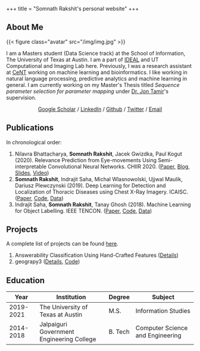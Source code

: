 +++
title = "Somnath Rakshit's personal website"
+++

## About Me

{{< figure class="avatar" src="/img/img.jpg" >}}

I am a Masters student (Data Science track) at the School of Information, The University of Texas at Austin. I am a part of [IDEAL](http://ideal.ece.utexas.edu/) and UT Computational and Imaging Lab here. Previously, I was a research assistant at [CeNT](https://cent.uw.edu.pl) working on machine learning and bioinformatics. I like working in natural language processing, predictive analytics and machine learning in general. I am currently working on my Master's Thesis titled *Sequence parameter selection for parameter mapping* under [Dr. Jon Tamir](http://users.ece.utexas.edu/~jtamir/)'s supervision. 
<div align="center">
  <a href="https://scholar.google.co.in/citations?user=9UaFRzYAAAAJ&hl=en">Google Scholar</a> / <a href="https://www.linkedin.com/in/somnathrakshit">LinkedIn</a> / <a href="https://github.com/somnathrakshit">Github</a> / <a href="https://twitter.com/_SomnathRakshit">Twitter</a> / <a href="/contact/">Email</a>
</div>

## Publications

In chronological order:
1. Nilavra Bhattacharya, **Somnath Rakshit**, Jacek Gwizdka, Paul Kogut (2020). Relevance Prediction from Eye-movements Using Semi-interpretable Convolutional Neural Networks. CHIIR 2020. ([Paper](https://dl.acm.org/doi/abs/10.1145/3343413.3377960), [Blog](/projects/relevance-prediction-eye-movement-cnn/), [Slides](https://www.slideshare.net/nilavrabhattacharya/can-ai-say-from-our-eyes-when-we-read-relevant-information), [Video](https://youtu.be/ZebBgUhL-EU))
1. **Somnath Rakshit**, Indrajit Saha, Michal Wlasnowolski, Ujjwal Maulik, Dariusz Plewczynski (2019). Deep Learning for Detection and Localization of Thoracic Diseases using Chest X-Ray Imagery. ICAISC. ([Paper](https://doi.org/10.1007/978-3-030-20915-5_25), [Code](http://www.nitttrkol.ac.in/indrajit/projects/deeplearning-chestxray/), [Data](https://nihcc.app.box.com/v/ChestXray-NIHCC/folder/36938765345))
1. Indrajit Saha, **Somnath Rakshit**, Tanay Ghosh (2018). Machine Learning for Object Labelling. IEEE TENCON. ([Paper](https://doi.org/10.1109/TENCON.2018.8650324), [Code](http://www.nitttrkol.ac.in/indrajit/projects/ObLab2018/downloads/codes/RawCode-ObLab2018.zip), [Data](http://www.nitttrkol.ac.in/indrajit/projects/ObLab2018/downloads/datasets/Testing.zip))

## Projects
A complete list of projects can be found [here](/projects/).
1. Answerability Classification Using Hand-Crafted Features ([Details](/projects/project-answerability/))
1. geograpy3 ([Details](/projects/project-geograpy3/), [Code](https://github.com/somnathrakshit/geograpy3))

## Education

| Year      | Institution                               | Degree  | Subject                          |
|-----------|-------------------------------------------|---------|----------------------------------|
| 2019-2021 | The University of Texas at Austin         | M.S.    | Information Studies              |
| 2014-2018 | Jalpaiguri Government Engineering College | B. Tech | Computer Science and Engineering |
